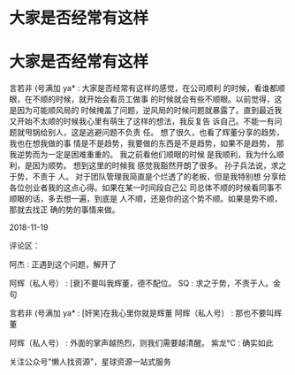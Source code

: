# 大家是否经常有这样

# 大家是否经常有这样

言若非 (号满加 ya* : 大家是否经常有这样的感觉，在公司顺利 的时候，看谁都顺眼，在不顺的时候，就开始会看员工做事 的时候就会有些不顺眼。以前觉得，这是因为可能顺风局的 时候掩盖了问题，逆风局的时候问题就暴露了。直到最近我 又开始不太顺的时候我心里有萌生了这样的想法，我反复告 诉自己。不能一有问题就甩锅给别人，这是逃避问题不负责 任。 想了很久，也看了辉董分享的趋势，我也在想我做的事 情是不是趋势，我要做的东西是不是趋势，如果不是趋势， 那我逆势而为一定是困难重重的。 我之前看他们顺眼的时候 是我顺利，我为什么顺利，是因为顺势。 想到这里的时候我 感觉我豁然开朗了很多。 孙子兵法说，求之于势，不责于 人。 对于团队管理我简直是个烂透了的老板，但是我特别想 分享给各位创业者我的这点心得。如果在某一时间段自己公 司总体不顺的时候看同事不顺眼的话，多去想一遍，到底是 人不顺，还是你的这个势不顺。如果是势不顺，那就去找正 确的势的事情来做。

2018-11-19

评论区：

阿杰 : 正遇到这个问题，解开了

阿辉（私人号） : [衰]不要叫我辉董，德不配位。 SQ : 求之于势，不责于人。金句

言若非 (号满加 ya* : [奸笑]在我心里你就是辉董 阿辉（私人号） : 那也不要叫辉董

阿辉（私人号） : 外面的掌声越热烈，则我们需要越清醒。 紫龙℃ : 确实如此

关注公众号"懒人找资源"，星球资源一站式服务